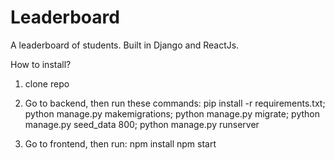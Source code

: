 # Leaderboard
A leaderboard of students.  Built in Django and ReactJs. 

How to install?
1. clone repo
2. Go to backend, then run these commands:
pip install -r requirements.txt;
python manage.py makemigrations;
python manage.py migrate;
python manage.py seed_data 800;
python manage.py runserver

3. Go to frontend, then run:
npm install
npm start



